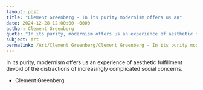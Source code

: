 ```yaml
---
layout: post
title: "Clement Greenberg - In its purity modernism offers us an"
date: 2024-12-28 12:00:00 -0000
author: Clement Greenberg
quote: "In its purity, modernism offers us an experience of aesthetic fulfillment devoid of the distractions of increasingly complicated social concerns."
subject: Art
permalink: /Art/Clement Greenberg/Clement Greenberg - In its purity modernism offers us an
---
```


In its purity, modernism offers us an experience of aesthetic fulfillment devoid of the distractions of increasingly complicated social concerns.

- Clement Greenberg
